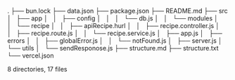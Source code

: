 .
├── bun.lock
├── data.json
├── package.json
├── README.md
├── src
│   ├── app
│   │   ├── config
│   │   │   └── db.js
│   │   └── modules
│   │       └── recipe
│   │           ├── apiRecipe.hurl
│   │           ├── recipe.controller.js
│   │           ├── recipe.route.js
│   │           └── recipe.service.js
│   ├── app.js
│   ├── errors
│   │   ├── globalError.js
│   │   └── notFound.js
│   ├── server.js
│   └── utils
│       └── sendResponose.js
├── structure.md
├── structure.txt
└── vercel.json

8 directories, 17 files
